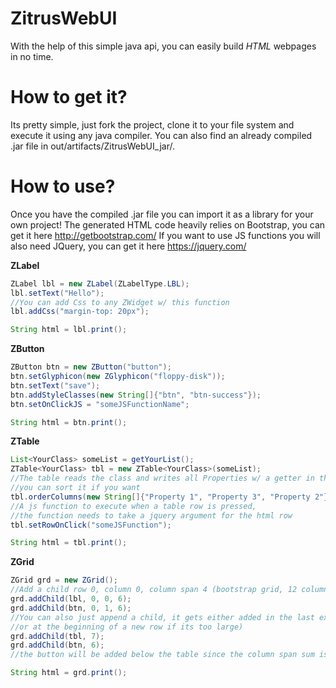 # ZitrusWebUI
With the help of this simple java api, you can easily build _HTML_ webpages in no time.

# How to get it?
Its pretty simple, just fork the project, clone it to your file system and execute it using any java compiler.
You can also find an already compiled .jar file in out/artifacts/ZitrusWebUI_jar/.

# How to use?
Once you have the compiled .jar file you can import it as a library for your own project!
The generated HTML code heavily relies on Bootstrap, you can get it here http://getbootstrap.com/
If you want to use JS functions you will also need JQuery, you can get it here https://jquery.com/

**ZLabel**
```java
ZLabel lbl = new ZLabel(ZLabelType.LBL);
lbl.setText("Hello");
//You can add Css to any ZWidget w/ this function
lbl.addCss("margin-top: 20px");

String html = lbl.print();
```

**ZButton**
```java
ZButton btn = new ZButton("button");
btn.setGlyphicon(new ZGlyphicon("floppy-disk"));
btn.setText("save");
btn.addStyleClasses(new String[]{"btn", "btn-success"});
btn.setOnClickJS = "someJSFunctionName";

String html = btn.print();
```

**ZTable**
```java
List<YourClass> someList = getYourList();
ZTable<YourClass> tbl = new ZTable<YourClass>(someList);
//The table reads the class and writes all Properties w/ a getter in the table,
//you can sort it if you want
tbl.orderColumns(new String[]{"Property 1", "Property 3", "Property 2"});
//A js function to execute when a table row is pressed, 
//the function needs to take a jquery argument for the html row
tbl.setRowOnClick("someJSFunction");

String html = tbl.print();
```

**ZGrid**
```java
ZGrid grd = new ZGrid();
//Add a child row 0, column 0, column span 4 (bootstrap grid, 12 columns)
grd.addChild(lbl, 0, 0, 6);
grd.addChild(btn, 0, 1, 6);
//You can also just append a child, it gets either added in the last existing row if it fits
//or at the beginning of a new row if its too large)
grd.addChild(tbl, 7);
grd.addChild(btn, 6);
//the button will be added below the table since the column span sum is above 12

String html = grd.print();
```
